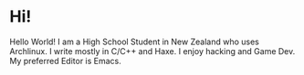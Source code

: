 # Hi!

Hello World! I am a High School Student in New Zealand who uses Archlinux. I write mostly in C/C++ and Haxe. I enjoy hacking and Game Dev. My preferred Editor is Emacs.

<!--
**drflamemontgomery/drflamemontgomery** is a ✨ _special_ ✨ repository because its `README.md` (this file) appears on your GitHub profile.

Here are some ideas to get you started:

- 🔭 I’m currently working on ...
- 🌱 I’m currently learning ...
- 👯 I’m looking to collaborate on ...
- 🤔 I’m looking for help with ...
- 💬 Ask me about ...
- 📫 How to reach me: ...
- 😄 Pronouns: ...
- ⚡ Fun fact: ...
-->
